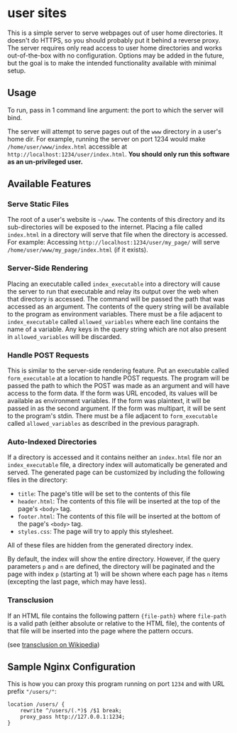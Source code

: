 # user sites

This is a simple server to serve webpages out of user home directories. It doesn't
do HTTPS, so you should probably put it behind a reverse proxy. The server requires
only read access to user home directories and works out-of-the-box with no configuration.
Options may be added in the future, but the goal is to make the intended functionality
available with minimal setup.

## Usage
To run, pass in 1 command line argument: the port to which the
server will bind.

The server will attempt to serve pages out of the ``www`` directory in a user's
home dir. For example, running the server on port 1234 would make
``/home/user/www/index.html`` accessible at
``http://localhost:1234/user/index.html``.
**You should only run this software as an un-privileged user.**

## Available Features

### Serve Static Files
The root of a user's website is ``~/www``. The contents of this directory and its
sub-directories will be exposed to the internet. Placing a file called ``index.html``
in a directory will serve that file when the directory is accessed. For example:
Accessing ``http://localhost:1234/user/my_page/`` will serve
``/home/user/www/my_page/index.html`` (if it exists).

### Server-Side Rendering
Placing an executable called ``index_executable`` into a directory will cause the
server to run that executable and relay its output over the web when that directory
is accessed. The command will be passed the path that was accessed as an argument.
The contents of the query string will be available to the program as environment
variables. There must be a file adjacent to ``index_executable`` called
``allowed_variables`` where each line contains the name of a variable. Any
keys in the query string which are not also present in ``allowed_variables``
will be discarded.

### Handle POST Requests
This is similar to the server-side rendering feature. Put an executable called
``form_executable`` at a location to handle POST requests. The program will be
passed the path to which the POST was made as an argument and will have access
to the form data. If the form was URL encoded, its values will be available as
environment variables. If the form was plaintext, it will be passed in as the
second argument. If the form was multipart, it will be sent to the program's
stdin. There must be a file adjacent to ``form_executable`` called
``allowed_variables`` as described in the previous paragraph.

### Auto-Indexed Directories
If a directory is accessed and it contains neither an ``index.html`` file nor an
``index_executable`` file, a directory index will automatically be generated and
served. The generated page can be customized by including the following files in
the directory:

- ``title``: The page's title will be set to the contents of this file
- ``header.html``: The contents of this file will be inserted at the top of the
    page's ``<body>`` tag.
- ``footer.html``: The contents of this file will be inserted at the bottom of
    the page's ``<body>`` tag.
- ``styles.css``: The page will try to apply this stylesheet.

All of these files are hidden from the generated directory index.

By default, the index will show the entire directory. However, if the query
parameters `p` and `n` are defined, the directory will be paginated and the
page with index `p` (starting at 1) will be shown where each page has `n` items
(excepting the last page, which may have less).

### Transclusion
If an HTML file contains the following pattern `{file-path}` where `file-path`
is a valid path (either absolute or relative to the HTML file), the contents
of that file will be inserted into the page where the pattern occurs.

(see [transclusion on Wikipedia](https://en.wikipedia.org/wiki/Help:Transclusion))

## Sample Nginx Configuration
This is how you can proxy this program running on port ``1234`` and with URL
prefix `"/users/"`:
```nginx
location /users/ {
    rewrite ^/users/(.*)$ /$1 break;
    proxy_pass http://127.0.0.1:1234;
}
```
